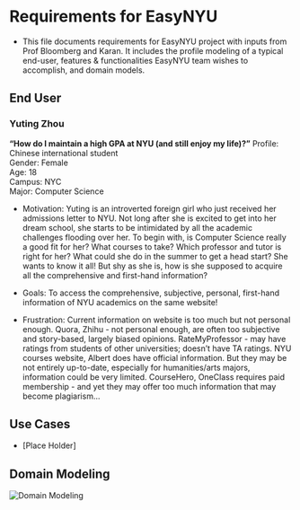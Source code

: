# Requirements for EasyNYU
- This file documents requirements for EasyNYU project with inputs from Prof Bloomberg and Karan. It includes the profile modeling of a typical end-user, features & functionalities EasyNYU team wishes to accomplish, and domain models.

## End User
### Yuting Zhou
**“How do I maintain a high GPA at NYU (and still enjoy my life)?”**
Profile: Chinese international student <br>
Gender: Female <br>
Age: 18 <br>
Campus: NYC <br> 
Major: Computer Science

- Motivation:
Yuting is an introverted foreign girl who just received her admissions letter to NYU. Not long after she is excited to get into her dream school, she starts to be intimidated by all the academic challenges flooding over her. To begin with, is Computer Science really a good fit for her? What courses to take? Which professor and tutor is right for her? What could she do in the summer to get a head start? She wants to know it all! But shy as she is, how is she supposed to acquire all the comprehensive and first-hand information?

- Goals:
To access the comprehensive, subjective, personal, first-hand information of NYU academics on the same website!

- Frustration:
Current information on website is too much but not personal enough.
Quora, Zhihu - not personal enough, are often too subjective and story-based, largely biased opinions.
RateMyProfessor - may have ratings from students of other universities; doesn’t have TA ratings.
 NYU courses website, Albert does have official information. But they may be not entirely up-to-date, especially for humanities/arts majors, information could be very limited.
CourseHero, OneClass requires paid membership - and yet they may offer too much information that may become plagiarism...

## Use Cases
- [Place Holder]

## Domain Modeling
![Domain Modeling](https://github.com/nyu-software-engineering/fall-2019-easy-nyu/blob/domain_modeling/resources/class-diagram.jpeg)
